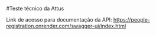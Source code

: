 #Teste técnico da Attus

Link de acesso para documentação da API: https://people-registration.onrender.com/swagger-ui/index.html
